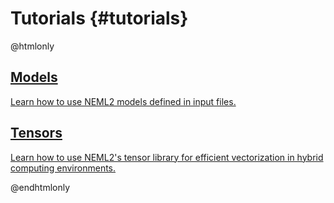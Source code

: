 # Tutorials {#tutorials}

@htmlonly

<div class="cards">
  <div class="card">
    <a href="tutorials-models.html">
    <div class="card_container">
      <h2>Models</h2>
      <p>Learn how to use NEML2 models defined in input files.</p>
    </div>
    </a>
  </div>

  <div class="card">
    <a href="tutorials-tensors.html">
    <div class="card_container">
      <h2>Tensors</h2>
      <p>Learn how to use NEML2's tensor library for efficient vectorization in hybrid computing environments.</p>
    </div>
    </a>
  </div>
</div>

@endhtmlonly
